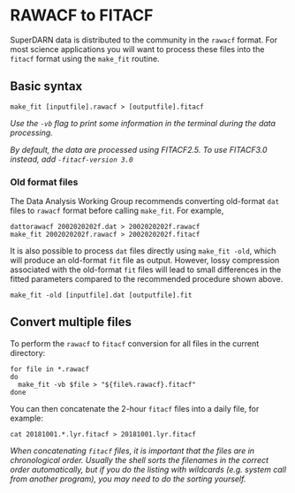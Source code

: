 # RAWACF to FITACF

SuperDARN data is distributed to the community in the `rawacf`  format. For most science applications you will want to process these files into the `fitacf` format using the `make_fit` routine.

## Basic syntax
```
make_fit [inputfile].rawacf > [outputfile].fitacf
```

*Use the `-vb` flag to print some information in the terminal during the data processing.*

*By default, the data are processed using FITACF2.5. To use FITACF3.0 instead, add `-fitacf-version 3.0`*

### Old format files
The Data Analysis Working Group recommends converting old-format `dat` files to `rawacf` format before calling `make_fit`. For example, 
```
dattorawacf 2002020202f.dat > 2002020202f.rawacf
make_fit 2002020202f.rawacf > 2002020202f.fitacf
```

It is also possible to process `dat` files directly using `make_fit -old`, which will produce an old-format `fit` file as output. However, lossy compression associated with the old-format `fit` files will lead to small differences in the fitted parameters compared to the recommended procedure shown above. 
```
make_fit -old [inputfile].dat [outputfile].fit
```


##  Convert multiple files
To perform the `rawacf` to `fitacf` conversion for all files in the current directory:
```
for file in *.rawacf
do 
  make_fit -vb $file > "${file%.rawacf}.fitacf"
done
```

You can then concatenate the 2-hour `fitacf` files into a daily file, for example:
```
cat 20181001.*.lyr.fitacf > 20181001.lyr.fitacf
```

*When concatenating `fitacf` files, it is important that the files are in chronological order. Usually the shell sorts the filenames in the correct order automatically, but if you do the listing with wildcards (e.g. system call from another program), you may need to do the sorting yourself.*




